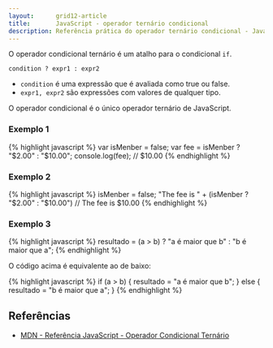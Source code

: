 ```yaml
---
layout:      grid12-article
title:       JavaScript - operador ternário condicional
description: Referência prática do operador ternário condicional - JavaScript
---
```


O operador condicional ternário é um atalho para o condicional `if`.

    condition ? expr1 : expr2

- `condition` é uma expressão que é avaliada como true ou false.
- `expr1, expr2` são expressões com valores de qualquer tipo. 

O operador condicional é o único operador ternário de JavaScript.


### Exemplo 1

{% highlight javascript %}
var isMenber = false;
var fee = isMenber ? "$2.00" : "$10.00";
console.log(fee);
// $10.00
{% endhighlight %}


### Exemplo 2


{% highlight javascript %}
isMenber = false;
"The fee is " + (isMenber ? "$2.00" : "$10.00")
// The fee is $10.00
{% endhighlight %}


### Exemplo 3

{% highlight javascript %}
resultado = (a > b) ? "a é maior que b" : "b é maior que a";
{% endhighlight %}

O código acima é equivalente ao de baixo:

{% highlight javascript %}
if (a > b) {
    resultado = "a é maior que b";
} else {
    resultado = "b é maior que a";
}
{% endhighlight %}



Referências
---

- [MDN - Referência JavaScript - Operador Condicional Ternário](https://developer.mozilla.org/pt-BR/docs/Web/JavaScript/Reference/Operators/Operador_Condicional "link-externo")
